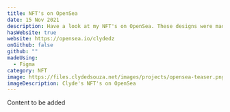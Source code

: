 ```yaml
---
title: NFT's on OpenSea
date: 15 Nov 2021
description: Have a look at my NFT's on OpenSea. These designs were made using Figma!
hasWebsite: true
website: https://opensea.io/clydedz
onGithub: false
github: ""
madeUsing:
  - Figma
category: NFT
image: https://files.clydedsouza.net/images/projects/opensea-teaser.png
imageDescription: Clyde's NFT's on OpenSea
---
```


Content to be added
